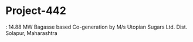 # Project-442
: 14.88 MW Bagasse based Co-generation by M/s Utopian Sugars Ltd. Dist. Solapur, Maharashtra
